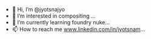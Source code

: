 - 👋 Hi, I’m @jyotsnajyo
- 👀 I’m interested in compositing ...
- 🌱 I’m currently learning foundry nuke...
- 📫 How to reach me www.linkedin.com/in/jyotsnam...

<!---
jyotsnajyo/jyotsnajyo is a ✨ special ✨ repository because its `README.md` (this file) appears on your GitHub profile.
You can click the Preview link to take a look at your changes.
--->
